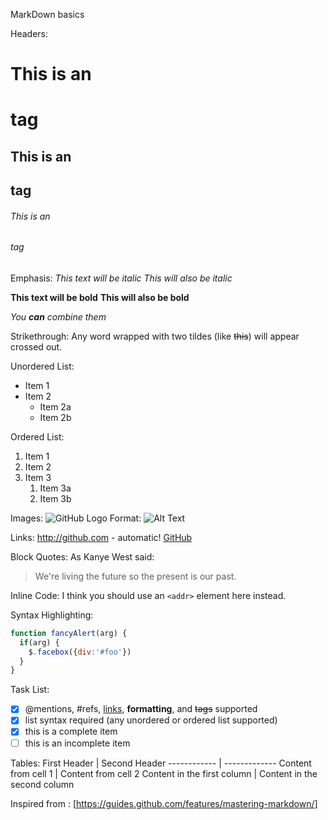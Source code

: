 MarkDown basics

Headers:
# This is an <h1> tag
## This is an <h2> tag
###### This is an <h6> tag

Emphasis:
*This text will be italic*
_This will also be italic_

**This text will be bold**
__This will also be bold__

_You **can** combine them_

Strikethrough:
Any word wrapped with two tildes (like ~~this~~) will appear crossed out.

Unordered List:
* Item 1
* Item 2
  * Item 2a
  * Item 2b

Ordered List:
1. Item 1
1. Item 2
1. Item 3
   1. Item 3a
   1. Item 3b

Images:
![GitHub Logo](/images/logo.png)
Format: ![Alt Text](url)

Links:
http://github.com - automatic!
[GitHub](http://github.com)

Block Quotes:
As Kanye West said:

> We're living the future so
> the present is our past.

Inline Code:
I think you should use an
`<addr>` element here instead.

Syntax Highlighting:
```javascript
function fancyAlert(arg) {
  if(arg) {
    $.facebox({div:'#foo'})
  }
}
```

Task List:
- [x] @mentions, #refs, [links](), **formatting**, and <del>tags</del> supported
- [x] list syntax required (any unordered or ordered list supported)
- [x] this is a complete item
- [ ] this is an incomplete item

Tables:
First Header | Second Header
------------ | -------------
Content from cell 1 | Content from cell 2
Content in the first column | Content in the second column

Inspired from : [https://guides.github.com/features/mastering-markdown/]
